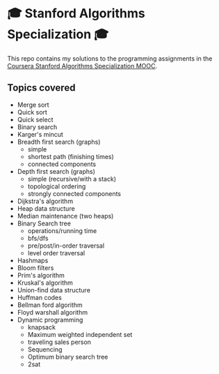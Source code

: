 # 🎓 Stanford Algorithms Specialization 🎓

This repo contains my solutions to the programming assignments in the
[Coursera Stanford Algorithms Specialization MOOC](https://www.coursera.org/specializations/algorithms).

## Topics covered

- Merge sort
- Quick sort
- Quick select
- Binary search
- Karger's mincut
- Breadth first search (graphs)
    - simple
    - shortest path (finishing times)
    - connected components
- Depth first search (graphs)
    - simple (recursive/with a stack)
    - topological ordering
    - strongly connected components
- Dijkstra's algorithm
- Heap data structure
- Median maintenance (two heaps)
- Binary Search tree
    - operations/running time
    - bfs/dfs
    - pre/post/in-order traversal
    - level order traversal
- Hashmaps
- Bloom filters
- Prim's algorithm
- Kruskal's algorithm
- Union-find data structure
- Huffman codes
- Bellman ford algorithm
- Floyd warshall algorithm
- Dynamic programming
    - knapsack
    - Maximum weighted independent set
    - traveling sales person
    - Sequencing
    - Optimum binary search tree
    - 2sat
